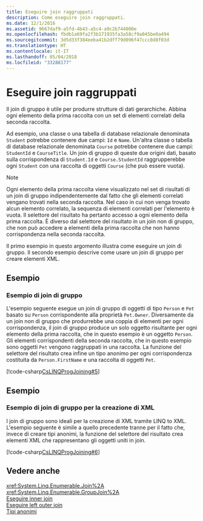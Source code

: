 ```yaml
---
title: Eseguire join raggruppati
description: Come eseguire join raggruppati.
ms.date: 12/1/2016
ms.assetid: 9667daf9-a5fd-4b43-a5c4-a9c2b744000e
ms.openlocfilehash: fbdb1a69fa2f3b171935fa3a58cf9a045be0a494
ms.sourcegitcommit: 3d5d33f384eeba41b2dff79d096f47ccc8d8f03d
ms.translationtype: HT
ms.contentlocale: it-IT
ms.lasthandoff: 05/04/2018
ms.locfileid: "33288177"
---
```

# <a name="perform-grouped-joins"></a>Eseguire join raggruppati

Il join di gruppo è utile per produrre strutture di dati gerarchiche. Abbina ogni elemento della prima raccolta con un set di elementi correlati della seconda raccolta.  
  
 Ad esempio, una classe o una tabella di database relazionale denominata `Student` potrebbe contenere due campi: `Id` e `Name`. Un'altra classe o tabella di database relazionale denominata `Course` potrebbe contenere due campi: `StudentId` e `CourseTitle`. Un join di gruppo di queste due origini dati, basato sulla corrispondenza di `Student.Id` e `Course.StudentId` raggrupperebbe ogni `Student` con una raccolta di oggetti `Course` (che può essere vuota).  
  
> [!NOTE]
>  Ogni elemento della prima raccolta viene visualizzato nel set di risultati di un join di gruppo indipendentemente dal fatto che gli elementi correlati vengano trovati nella seconda raccolta. Nel caso in cui non venga trovato alcun elemento correlato, la sequenza di elementi correlati per l'elemento è vuota. Il selettore del risultato ha pertanto accesso a ogni elemento della prima raccolta. È diverso dal selettore del risultato in un join non di gruppo, che non può accedere a elementi della prima raccolta che non hanno corrispondenza nella seconda raccolta.  
  
 Il primo esempio in questo argomento illustra come eseguire un join di gruppo. Il secondo esempio descrive come usare un join di gruppo per creare elementi XML.  
  
## <a name="example"></a>Esempio  
  
### <a name="group-join-example"></a>Esempio di join di gruppo  
 L'esempio seguente esegue un join di gruppo di oggetti di tipo `Person` e `Pet` basato su `Person` corrispondente alla proprietà `Pet.Owner`. Diversamente da un join non di gruppo che produrrebbe una coppia di elementi per ogni corrispondenza, il join di gruppo produce un solo oggetto risultante per ogni elemento della prima raccolta, che in questo esempio è un oggetto `Person`. Gli elementi corrispondenti della seconda raccolta, che in questo esempio sono oggetti `Pet` vengono raggruppati in una raccolta. La funzione del selettore del risultato crea infine un tipo anonimo per ogni corrispondenza costituita da `Person.FirstName` e una raccolta di oggetti `Pet`.  
  
 [!code-csharp[CsLINQProgJoining#5](../../../samples/snippets/csharp/concepts/linq/how-to-perform-grouped-joins_1.cs)]  
  
## <a name="example"></a>Esempio  
  
### <a name="group-join-to-create-xml-example"></a>Esempio di join di gruppo per la creazione di XML  
 I join di gruppo sono ideali per la creazione di XML tramite LINQ to XML. L'esempio seguente è simile a quello precedente tranne per il fatto che, invece di creare tipi anonimi, la funzione del selettore del risultato crea elementi XML che rappresentano gli oggetti uniti in join.  
  
 [!code-csharp[CsLINQProgJoining#6](../../../samples/snippets/csharp/concepts/linq/how-to-perform-grouped-joins_2.cs)]  
 
## <a name="see-also"></a>Vedere anche  
 <xref:System.Linq.Enumerable.Join%2A>  
 <xref:System.Linq.Enumerable.GroupJoin%2A>  
 [Eseguire inner join](perform-inner-joins.md)  
 [Eseguire left outer join](perform-left-outer-joins.md)  
 [Tipi anonimi](../programming-guide/classes-and-structs/anonymous-types.md)  
 
